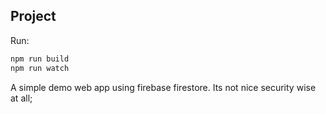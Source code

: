 ## Project

Run:
```bash
npm run build
npm run watch
```

A simple demo web app using firebase firestore.
Its not nice security wise at all;
